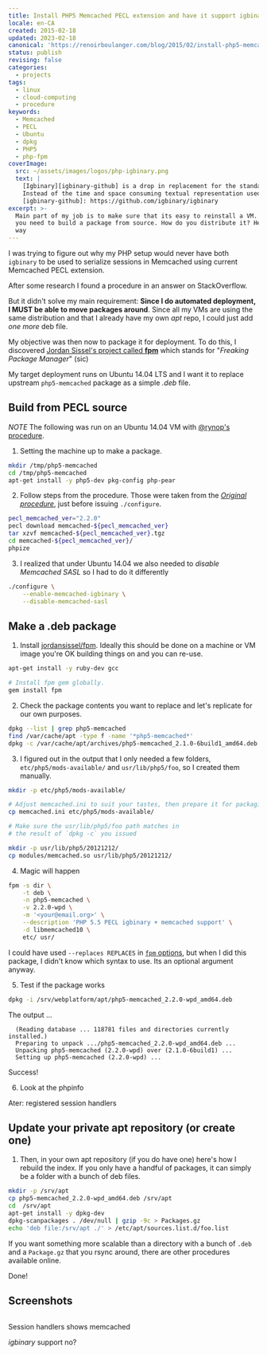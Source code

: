 ```yaml
---
title: Install PHP5 Memcached PECL extension and have it support igbinary
locale: en-CA
created: 2015-02-18
updated: 2023-02-18
canonical: 'https://renoirboulanger.com/blog/2015/02/install-php5-memcached-pecl-extension-support-igbinary/'
status: publish
revising: false
categories:
  - projects
tags:
  - linux
  - cloud-computing
  - procedure
keywords:
  - Memcached
  - PECL
  - Ubuntu
  - dpkg
  - PHP5
  - php-fpm
coverImage:
  src: ~/assets/images/logos/php-igbinary.png
  text: |
    [Igbinary][igbinary-github] is a drop in replacement for the standard *PHP serializer*.
    Instead of the time and space consuming textual representation used by PHP’s serialize, *igbinary* stores PHP data structures in a compact binary form.
    [igbinary-github]: https://github.com/igbinary/igbinary
excerpt: >-
  Main part of my job is to make sure that its easy to reinstall a VM. Sometimes
  you need to build a package from source. How do you distribute it? Here’s one
  way
---
```


I was trying to figure out why my PHP setup would never have both `igbinary` to
be used to serialize sessions in Memcached using current Memcached PECL
extension.

After some research I found a procedure in an answer on StackOverflow.

But it didn't solve my main requirement: **Since I do automated deployment, I
MUST be able to move packages around**. Since all my VMs are using the same
distribution and that I already have my own _apt_ repo, I could just add _one
more_ deb file.

My objective was then now to package it for deployment. To do this, I discovered
[Jordan Sissel's project called **fpm**][0] which stands for "_Freaking Package
Manager_" (sic)

My target deployment runs on Ubuntu 14.04 LTS and I want it to replace upstream
`php5-memcached` package as a simple _.deb_ file.

## Build from PECL source

_NOTE_ The following was run on an Ubuntu 14.04 VM with [@rynop's procedure][1].

1. Setting the machine up to make a package.

```bash
mkdir /tmp/php5-memcached
cd /tmp/php5-memcached
apt-get install -y php5-dev pkg-config php-pear
```

2. Follow steps from the procedure. Those were taken from the _[Original procedure][1]_, just before issuing `./configure`.

```bash
pecl_memcached_ver="2.2.0"
pecl download memcached-${pecl_memcached_ver}
tar xzvf memcached-${pecl_memcached_ver}.tgz
cd memcached-${pecl_memcached_ver}/
phpize
```

3. I realized that under Ubuntu 14.04 we also needed to _disable Memcached SASL_
   so I had to do it differently

```bash
./configure \
    --enable-memcached-igbinary \
    --disable-memcached-sasl
```

## Make a .deb package

1. Install [jordansissel/fpm][0]. Ideally this should be done on a machine or VM
   image you're OK building things on and you can re-use.

```bash
apt-get install -y ruby-dev gcc

# Install fpm gem globally.
gem install fpm
```

2. Check the package contents you want to replace and let's replicate for our
   own purposes.

```bash
dpkg --list | grep php5-memcached
find /var/cache/apt -type f -name '*php5-memcached*'
dpkg -c /var/cache/apt/archives/php5-memcached_2.1.0-6build1_amd64.deb
```

3. I figured out in the output that I only needed a few folders,
   `etc/php5/mods-available/` and `usr/lib/php5/foo`, so I created them
   manually.

```bash
mkdir -p etc/php5/mods-available/

# Adjust memcached.ini to suit your tastes, then prepare it for packaging
cp memcached.ini etc/php5/mods-available/

# Make sure the usr/lib/php5/foo path matches in
# the result of `dpkg -c` you issued

mkdir -p usr/lib/php5/20121212/
cp modules/memcached.so usr/lib/php5/20121212/
```

4. Magic will happen

```bash
fpm -s dir \
    -t deb \
    -n php5-memcached \
    -v 2.2.0-wpd \
    -m '<your@email.org>' \
    --description 'PHP 5.5 PECL igbinary + memcached support' \
    -d libmemcached10 \
    etc/ usr/
```

I could have used `--replaces REPLACES` in [`fpm` options][3], but when I did
this package, I didn't know which syntax to use. Its an optional argument
anyway.

5. Test if the package works

```bash
dpkg -i /srv/webplatform/apt/php5-memcached_2.2.0-wpd_amd64.deb
```

The output ...

```
  (Reading database ... 118781 files and directories currently installed.)
  Preparing to unpack .../php5-memcached_2.2.0-wpd_amd64.deb ...
  Unpacking php5-memcached (2.2.0-wpd) over (2.1.0-6build1) ...
  Setting up php5-memcached (2.2.0-wpd) ...
```

Success!

6. Look at the phpinfo

<app-image style="float:unset;" src="~/assets/content/blog/2015/02/sessions_memcached_after.png" alt="OpenStack Cloud-Init dialog">
Ater: registered session handlers
</app-image>

## Update your private apt repository (or create one)

1. Then, in your own apt repository (if you do have one) here's how I rebuild
   the index. If you only have a handful of packages, it can simply be a folder
   with a bunch of deb files.

```bash
mkdir -p /srv/apt
cp php5-memcached_2.2.0-wpd_amd64.deb /srv/apt
cd  /srv/apt
apt-get install -y dpkg-dev
dpkg-scanpackages . /dev/null | gzip -9c > Packages.gz
echo 'deb file:/srv/apt ./' > /etc/apt/sources.list.d/foo.list
```

If you want something more scalable than a directory with a bunch of `.deb` and
a `Package.gz` that you rsync around, there are other procedures available
online.

Done!

## Screenshots

<div style="overflow:hidden;clear:both">

<app-image src="~/assets/content/blog/2015/02/sessions_memcached_before2.png" alt="OpenStack Cloud-Init dialog">

Session handlers shows memcached

</app-image>

<app-image src="~/assets/content/blog/2015/02/sessions_memcached_before.png" alt="OpenStack Cloud-Init dialog">

*igbinary* support no?

</app-image>

</div>


[0]: https://github.com/jordansissel/fpm
[1]:
  https://stackoverflow.com/questions/24407095/error-when-installing-pecl-memcached/28597188#answer-24892703
[2]: /cdn-cgi/l/email-protection
[3]: https://github.com/jordansissel/fpm/wiki

